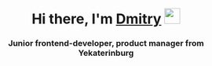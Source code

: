<h1 align="center">Hi there, I'm <a href="https://t.me/d_m_i_t_r_i_y_0_1" target="_blank">Dmitry</a> 
<img src="https://github.com/blackcater/blackcater/raw/main/images/Hi.gif" height="32"/></h1>
<h3 align="center">Junior frontend-developer, product manager from Yekaterinburg</h3>
